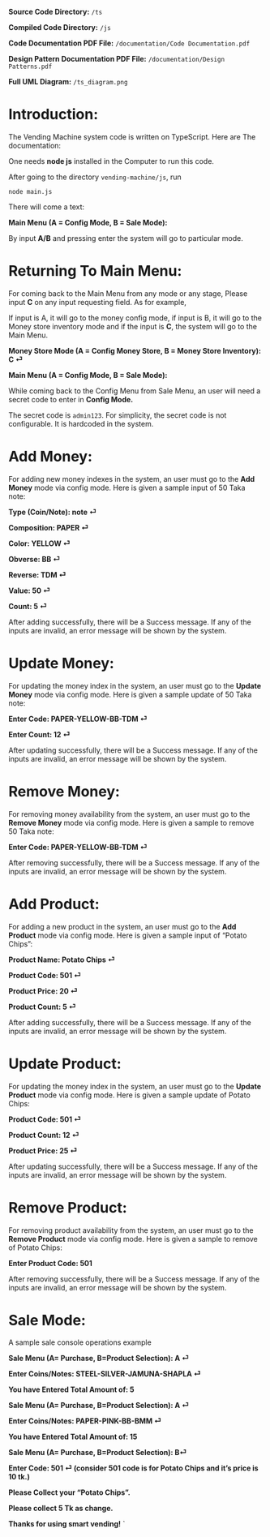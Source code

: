 **Source Code Directory:** `/ts`

**Compiled Code Directory:** `/js`

**Code Documentation PDF File:** `/documentation/Code Documentation.pdf`

**Design Pattern Documentation PDF File:** `/documentation/Design Patterns.pdf`

**Full UML Diagram:** `/ts_diagram.png`

# Introduction:
The Vending Machine system code is written on TypeScript. Here are The documentation:

One needs **node js** installed in the Computer to run this code.

After going to the directory `vending-machine/js`, run 

`node main.js`

There will come a text:

**Main Menu (A = Config Mode, B = Sale Mode):**

By input **A/B** and pressing enter the system will go to particular mode.

# Returning To Main Menu:
For coming back to the Main Menu from any mode or any stage, Please input **C** on any input requesting field. As for example,

If input is A, it will go to the money config mode, if input is B, it will go to the Money store inventory mode and if the input is **C**, the system will go to the Main Menu.

**Money Store Mode (A = Config Money Store, B = Money Store Inventory): C ⏎**

**Main Menu (A = Config Mode, B = Sale Mode):**

While coming back to the Config Menu from Sale Menu, an user will need a secret code to enter in **Config Mode.**

The secret code is `admin123`. For simplicity, the secret code is not configurable. It is hardcoded in the system. 

# Add Money:
For adding new money indexes in the system, an user must go to the **Add Money** mode via config mode. Here is given a sample input of 50 Taka note:

**Type (Coin/Note): note ⏎**

**Composition: PAPER ⏎**

**Color: YELLOW ⏎**

**Obverse: BB ⏎**

**Reverse: TDM ⏎**

**Value: 50 ⏎**

**Count: 5 ⏎**

After adding successfully, there will be a Success message.
If any of the inputs are invalid, an error message will be shown by the system.


# Update Money:
For updating the money index in the system, an user must go to the **Update Money** mode via config mode. Here is given a sample update of 50 Taka note:

**Enter Code: PAPER-YELLOW-BB-TDM ⏎**

**Enter Count: 12 ⏎**

After updating successfully, there will be a Success message.
If any of the inputs are invalid, an error message will be shown by the system.

# Remove Money:
For removing money availability from the system, an user must go to the **Remove Money** mode via config mode. Here is given a sample to remove 50 Taka note:

**Enter Code: PAPER-YELLOW-BB-TDM ⏎**

After removing successfully, there will be a Success message.
If any of the inputs are invalid, an error message will be shown by the system.

# Add Product:
For adding a new product in the system, an user must go to the **Add Product** mode via config mode. Here is given a sample input of “Potato Chips”:


**Product Name: Potato Chips ⏎**

**Product Code: 501 ⏎**

**Product Price: 20 ⏎**

**Product Count: 5 ⏎**

After adding successfully, there will be a Success message.
If any of the inputs are invalid, an error message will be shown by the system.

# Update Product:
For updating the money index in the system, an user must go to the **Update Product** mode via config mode. Here is given a sample update of Potato Chips:


**Product Code: 501 ⏎**

**Product Count: 12 ⏎**

**Product Price: 25 ⏎**


After updating successfully, there will be a Success message.
If any of the inputs are invalid, an error message will be shown by the system.


# Remove Product:
For removing product availability from the system, an user must go to the **Remove Product** mode via config mode. Here is given a sample to remove of Potato Chips:

**Enter Product Code: 501**

After removing successfully, there will be a Success message.
If any of the inputs are invalid, an error message will be shown by the system.

# Sale Mode:

A sample sale console operations example

**Sale Menu (A= Purchase, B=Product Selection): A ⏎**

**Enter Coins/Notes: STEEL-SILVER-JAMUNA-SHAPLA ⏎**

**You have Entered Total Amount of: 5**

**Sale Menu (A= Purchase, B=Product Selection): A ⏎**

**Enter Coins/Notes: PAPER-PINK-BB-BMM ⏎**

**You have Entered Total Amount of: 15**

**Sale Menu (A= Purchase, B=Product Selection): B⏎**

**Enter Code: 501 ⏎ (consider 501 code is for Potato Chips and it’s price is 10 tk.)**

**Please Collect your “Potato Chips”.**

**Please collect 5 Tk as change.**

**Thanks for using smart vending!**
`
